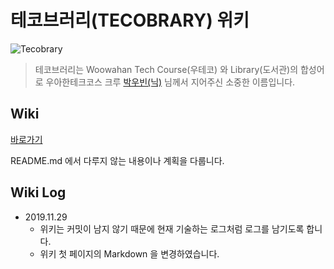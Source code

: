 # 테코브러리(TECOBRARY) 위키

![Tecobrary](./img/tecobrary_logo.png "TECOBRARY_LOGO")

> 테코브러리는 Woowahan Tech Course(우테코) 와 Library(도서관)의 합성어로 우아한테크코스 크루 [박우빈(닉)](https://github.com/wbluke/) 님께서 지어주신 소중한 이름입니다.

## Wiki

[바로가기](https://github.com/milzipmoza-developers/tecobrary-wiki/wiki)

README.md 에서 다루지 않는 내용이나 계획을 다룹니다.

## Wiki Log

- 2019.11.29
    - 위키는 커밋이 남지 않기 때문에 현재 기술하는 로그처럼 로그를 남기도록 합니다.
    - 위키 첫 페이지의 Markdown 을 변경하였습니다.
